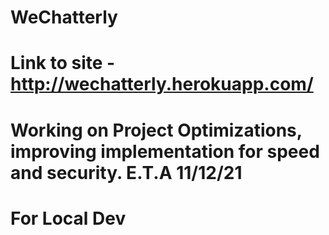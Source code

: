# WeChatterly

# Link to site - http://wechatterly.herokuapp.com/

# Working on Project Optimizations, improving implementation for speed and security. E.T.A 11/12/21

# For Local Dev
